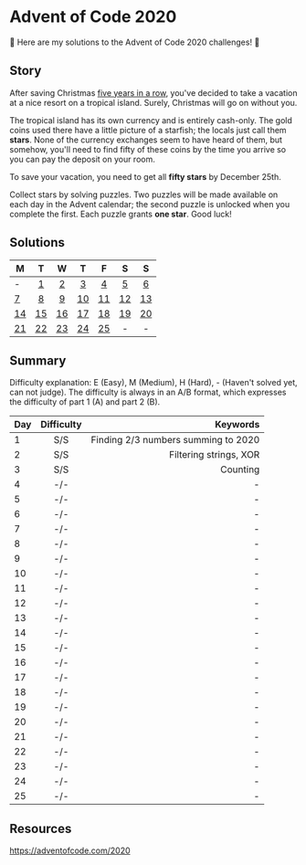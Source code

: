 # Advent of Code 2020
🎄 Here are my solutions to the Advent of Code 2020 challenges! 🎄

## Story
After saving Christmas [five years in a row](https://adventofcode.com/events), you've decided to take a vacation at a nice resort on a tropical island. Surely, Christmas will go on without you.

The tropical island has its own currency and is entirely cash-only. The gold coins used there have a little picture of a starfish; the locals just call them **stars**. None of the currency exchanges seem to have heard of them, but somehow, you'll need to find fifty of these coins by the time you arrive so you can pay the deposit on your room.

To save your vacation, you need to get all **fifty stars** by December 25th.

Collect stars by solving puzzles. Two puzzles will be made available on each day in the Advent calendar; the second puzzle is unlocked when you complete the first. Each puzzle grants **one star**. Good luck!

## Solutions
| M | T | W | T | F | S | S |
|---|:---:|:---:|:---:|:---:|:---:|:---:|
| - | [1](/2020/Day-1) | [2](/2020/Day-2) | [3](/2020/Day-3) | [4](/2020/Day-4) | [5](/2020/Day-5) | [6](/2020/Day-6) |
| [7](/2020/Day-7) | [8](/2020/Day-8) | [9](/2020/Day-9) | [10](/2020/Day-10) | [11](/2020/Day-11) | [12](/2020/Day-12) | [13](/2020/Day-13) |
| [14](/2020/Day-14) | [15](/2020/Day-15) | [16](/2020/Day-16) | [17](/2020/Day-17) | [18](/2020/Day-18) | [19](/2020/Day-19) | [20](/2020/Day-20) |
| [21](/2020/Day-21) | [22](/2020/Day-22) | [23](/2020/Day-23) | [24](/2020/Day-24) | [25](/2020/Day-25) | - | - |

## Summary
Difficulty explanation: E (Easy), M (Medium), H (Hard), - (Haven't solved yet, can not judge). The difficulty is always in an A/B format, which expresses the difficulty of part 1 (A) and part 2 (B).

| Day | Difficulty | Keywords |
| --- |:--------:| -------------------------------:|
|  1  |   S/S    | Finding 2/3 numbers summing to 2020 |
|  2  |   S/S    | Filtering strings, XOR |
|  3  |   S/S    | Counting |
|  4  |   -/-    | - |
|  5  |   -/-    | - |
|  6  |   -/-    | - |
|  7  |   -/-    | - |
|  8  |   -/-    | - |
|  9  |   -/-    | - |
| 10  |   -/-    | - |
| 11  |   -/-    | - |
| 12  |   -/-    | - |
| 13  |   -/-    | - |
| 14  |   -/-    | - |
| 15  |   -/-    | - |
| 16  |   -/-    | - |
| 17  |   -/-    | - |
| 18  |   -/-    | - |
| 19  |   -/-    | - |
| 20  |   -/-    | - |
| 21  |   -/-    | - |
| 22  |   -/-    | - |
| 23  |   -/-    | - |
| 24  |   -/-    | - |
| 25  |   -/-    | - |

## Resources
https://adventofcode.com/2020